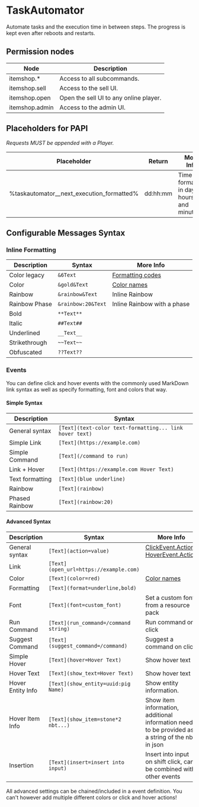 # TaskAutomator
Automate tasks and the execution time in between steps. The progress is kept even after reboots and restarts.

## Permission nodes
Node               | Description
 ------------------|----------------------------------------
itemshop.*         | Access to all subcommands.
itemshop.sell      | Access to the sell UI.
itemshop.open      | Open the sell UI to any online player.
itemshop.admin     | Access to the admin UI.

## Placeholders for PAPI
_Requests MUST be appended with a Player._

Placeholder                                                | Return             | More Info
 ----------------------------------------------------------|--------------------|---------------------------------------------------------------------
%taskautomator_**<task-name>**_next_execution_formatted%   | dd:hh:mm           | Time formatted in days, hours and minutes.

## Configurable Messages Syntax

### Inline Formatting
Description   | Syntax             | More Info
--------------|--------------------|---------------------------------------------------------------------
Color legacy  |` &6Text           `| [Formatting codes](https://minecraft.gamepedia.com/Formatting_codes)
Color         |` &gold&Text       `| [Color names](https://minecraft.gamepedia.com/Formatting_codes)
Rainbow       |` &rainbow&Text    `| Inline Rainbow
Rainbow Phase |` &rainbow:20&Text `| Inline Rainbow with a phase
Bold          |` **Text**         `|
Italic        |` ##Text##         `|
Underlined    |` __Text__         `|
Strikethrough |` ~~Text~~         `|
Obfuscated    |` ??Text??         `|

### Events ###
You can define click and hover events with the commonly used MarkDown link syntax
as well as specify formatting, font and colors that way.

#### Simple Syntax
Description                    | Syntax
 -------------------------------|---------------------------------------------------------
General syntax                 |` [Text](text-color text-formatting... link hover text) `
Simple Link                    |` [Text](https://example.com)                           `
Simple Command                 |` [Text](/command to run)                               `
Link + Hover                   |` [Text](https://example.com Hover Text)                `
Text formatting                |` [Text](blue underline)                                `
Rainbow                        |` [Text](rainbow)                                       `
Phased Rainbow                 |` [Text](rainbow:20)                                       `

#### Advanced Syntax
Description        | Syntax                                 | More Info
 -------------------|----------------------------------------|----
General syntax     |` [Text](action=value)                 `| [ClickEvent.Action](https://ci.md-5.net/job/BungeeCord/ws/chat/target/apidocs/net/md_5/bungee/api/chat/ClickEvent.Action.html), [HoverEvent.Action](https://ci.md-5.net/job/BungeeCord/ws/chat/target/apidocs/net/md_5/bungee/api/chat/HoverEvent.Action.html)
Link               |` [Text](open_url=https://example.com) `|
Color              |` [Text](color=red)                    `| [Color names](https://minecraft.gamepedia.com/Formatting_codes)
Formatting         |` [Text](format=underline,bold)        `|
Font               |` [Text](font=custom_font)             `| Set a custom font from a resource pack
Run Command        |` [Text](run_command=/command string)  `| Run command on click
Suggest Command    |` [Text](suggest_command=/command)     `| Suggest a command on click
Simple Hover       |` [Text](hover=Hover Text)             `| Show hover text
Hover Text         |` [Text](show_text=Hover Text)         `| Show hover text
Hover Entity Info  |` [Text](show_entity=uuid:pig Name)    `| Show entity information.
Hover Item Info    |` [Text](show_item=stone*2 nbt...)     `| Show item information, additional information needs to be provided as a string of the nbt in json
Insertion          |` [Text](insert=insert into input)     `| Insert into input on shift click, can be combined with other events

All advanced settings can be chained/included in a event definition.
You can't however add multiple different colors or click and hover actions!

